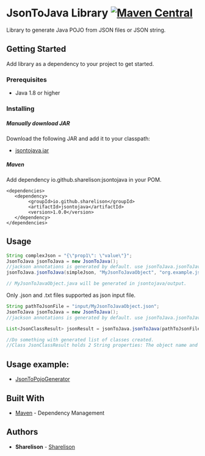 # JsonToJava Library [![Maven Central](https://maven-badges.herokuapp.com/maven-central/io.github.sharelison/jsontojava/badge.svg)](https://maven-badges.herokuapp.com/maven-central/io.github.sharelison/jsontojava)

Library to generate Java POJO from JSON files or JSON string.

## Getting Started
Add library as a dependency to your project to get started.

### Prerequisites

  - Java 1.8 or higher

### Installing

##### Manually download JAR 
Download the following JAR and add it to your classpath:

   * [jsontojava.jar](https://repo1.maven.org/maven2/io/github/sharelison/jsontojava/1.0.0/jsontojava-1.0.0.jar)


##### Maven
Add dependency io.github.sharelison:jsontojava in your POM.

    <dependencies>
       <dependency>
            <groupId>io.github.sharelison</groupId>
            <artifactId>jsontojava</artifactId>
            <version>1.0.0</version>
       </dependency>
    </dependencies>


## Usage

```java
String complexJson = "{\"prop1\": \"value\"}";
JsonToJava jsonToJava = new JsonToJava();
//jackson annotations is generated by default. use jsonToJava.jsonToJava(simpleJson, "MyJsonToJavaObject", "org.example.jsontojava", "jsontojava/output", false) to generate class without annotations.
jsonToJava.jsonToJava(simpleJson, "MyJsonToJavaObject", "org.example.jsontojava", "jsontojava/output");

// MyJsonToJavaObject.java will be generated in jsontojava/output.
```

Only .json and .txt files supported as json input file.
```java
String pathToJsonFile = "input/MyJsonToJavaObject.json";
JsonToJava jsonToJava = new JsonToJava();
//jackson annotations is generated by default. use jsonToJava.jsonToJava(pathToJsonFile, "MyJsonToJavaObject", "org.example.jsontojava", false) to generate class without annotations.

List<JsonClassResult> jsonResult = jsonToJava.jsonToJava(pathToJsonFile, "MyJsonToJavaObject", "org.example.jsontojava");

//Do something with generated list of classes created.
//Class JsonClassResult holds 2 String properties: The object name and the generated class in a string.
```

## Usage example:
 
 * [JsonToPojoGenerator](https://github.com/Sharelison/JsonToPojoGenerator)

## Built With

* [Maven](https://maven.apache.org/) - Dependency Management

## Authors

* **Sharelison** - [Sharelison](https://github.com/Sharelison)
